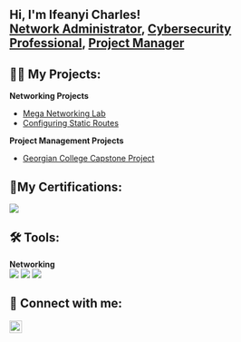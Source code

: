 <h2>Hi, I'm Ifeanyi Charles! <br/><a href="https://github.com/ifeanyi">Network Administrator</a>, <a href="https://www.linkedin.com/in/joshmadakor/">Cybersecurity Professional</a>, <a href="https://www.youtube.com/c/joshmadakor">Project Manager</a></h2>

<h2>👨‍💻 My Projects:</h2>

 <b>Networking Projects</b>
  - [Mega Networking Lab](https://github.com/Ifycharles01/MegaNetworkingLab)
  - [Configuring Static Routes](https://github.com/Ifycharles01/End-to-End-Static-Routing-/blob/main/README.md)
    
 <b>Project Management Projects</b>
  - [Georgian College Capstone Project](https://github.com/Ifycharles01/Capstone-Project-on-Integrating-AI-into-ACME-learning-system)
 
<h2>🥇My Certifications:</h2>

 [<img src="https://img.shields.io/badge/-CCNA-1E90FF?&style=for-the-badge&logo=Cisco&logoColor=white" />](https://github.com/Ifycharles01/MegaNetworkingLab/blob/main/Cisco%20Certified%20Network%20Associate%20certificate.pdf)

<h2>🛠️ Tools:</h2>
<b>Networking </b>
<div>
    <img src="https://img.shields.io/badge/-Cisco%20Packet%20Tracer-1E90FF?&style=for-the-badge&logo=Cisco&logoColor=white" />
    <img src="https://img.shields.io/badge/-Microsoft%20Planner-2E8B57?&style=for-the-badge&logo=MicrosoftPlanner&logoColor=white" />
    <img src="https://img.shields.io/badge/-Wireshark-1679A7?&style=for-the-badge&logo=Wireshark&logoColor=white" />
</div>

<h2> 🤳 Connect with me:</h2>

[<img align="left" alt="IfeanyiOnwordi | LinkedIn" width="22px" src="https://cdn.jsdelivr.net/npm/simple-icons@v3/icons/linkedin.svg" />][linkedin]




[twitter]: https://twitter.com/joshmadakor
[youtube]: https://www.youtube.com/c/joshmadakor
[instagram]: https://www.instagram.com/joshmadakor/
[linkedin]: https://www.linkedin.com/in/ifeanyionwordi/

<!--
**joshmadakor1/joshmadakor1** is a ✨ _special_ ✨ repository because its `README.md` (this file) appears on your GitHub profile.

Here are some ideas to get you started:

- 🔭 I’m currently working on ...
- 🌱 I’m currently learning ...
- 👯 I’m looking to collaborate on ...
- 🤔 I’m looking for help with ...
- 💬 Ask me about ...
- 📫 How to reach me: ...
- 😄 Pronouns: ...
- ⚡ Fun fact: ...
-->
